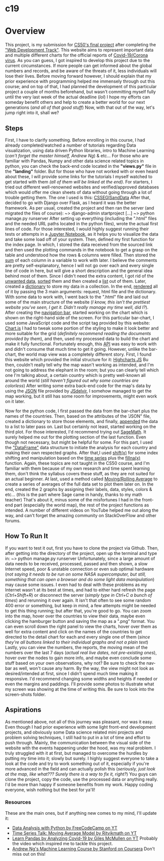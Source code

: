 # c19

# Overview
This project, is my submission for [CS50's final project](https://cs50.harvard.edu/x/2020/project/) after completing the ["Web Development Track"](https://cs50.harvard.edu/x/2020/tracks/web/).
This website aims to represent important data and multiple different charts for the official reports of [Covid-19/Corona virus](https://en.wikipedia.org/wiki/Coronavirus_disease_2019). As you can guess, I got inspired to develop this project due to the current circumstances. If more people can get informed about the global numbers and records, and be aware of the threats of it, less individuals will lose their lives.
Before moving forward however, I should explain that my prior experience with programming helped me immensely through out this course; and on top of that, I had planned the development of this particular project a couple of months beforehand, but wasn't committing myself fully until the very last week of the actual deadline (*lol*)
I hope my efforts can someday benefit others and help to create a better world for our next generations (*and all of that good stuff*)
Now, with that out of the way, let's jump right into it, shall we?


## Steps
First, I have to clarify something. Before enrolling in this course, I had already completed/watched a number of tutorials regarding Data visualization, using data driven Python libraries, intro to Machine Learning (*can't forget the master himself, Andrew Ng*) & etc...
For those who are familiar with Pandas, Numpy and other data science related topics in python, you can check the back-end code located in the **"views.py"** file in the **"landing"** folder.
But for those who have not worked with or even heard about these, I will provide some links for the tutorials I myself watched to get started with them *(all of them will be linked at the end)*.
For starters, I tried out different well-renowned websites and verified/approved databases which would offer me clean sheets of data without going through a lot of trouble getting them. The one I used is this:
[CSSEGISandData](https://raw.githubusercontent.com/CSSEGISandData/COVID-19/master/csse_covid_19_data/csse_covid_19_time_series/time_series_covid19_confirmed_global.csv)
After that, decided to go with Django over Flask, as I heard it was the better framework. As per usual, created the project and then ran the server (and migrated the files of course):
    ~> django-admin startproject [...]
    ~> python manage.py runserver
After setting up everything (including the ".html" files and the needed URL paths located in the python files), wrote the actual first lines of code. For those interested, I would highly suggest running their tests or attempts in a [Jupyter Notebook](https://jupyter.org/), as it helps you to visualize the data and take some load off of your system.
Then, defined my first function for the index page. In which, I stored the data received from the sourced link and then used the plotting commands in the notebook to get a grasp on the table and understood how the rows & columns were filled.
Then stored the [sum](https://www.w3schools.com/python/ref_func_sum.asp) of each column in a variable to work with later. I believe the comments are pretty self-explanatory, hence I will not go over each and every single line of code in here, but will give a short description and  the general idea behind most of them.
Since I didn't need the extra content, I got rid of the [unwanted data](https://www.geeksforgeeks.org/python-pandas-dataframe-reset_index/), [sorted](https://pandas.pydata.org/pandas-docs/stable/reference/api/pandas.DataFrame.sort_values.html) them and then created a [list](https://www.geeksforgeeks.org/python-pandas-series-tolist/) out of them.
Later, created a [dictionary](https://www.w3schools.com/python/python_dictionaries.asp) to store my data in a collection. In the end, [rendered](https://www.geeksforgeeks.org/render-a-html-template-as-response-django-views/) all of it by passing the 3 main arguments: request, html file and the dictionary.
With some data to work with, I went back to the ".html" file and laid out some of the main structure of the website (*I know, this isn't the prettiest website you've seen, I get it. Didn't really manage my time well, did I?*). After creating the [navigation bar](https://www.w3schools.com/Css/css_navbar.asp), started working on the chart which is shown on the right-hand side of the screen. For this particular bar-chart, I used some JavaScript code and the script tag provided by this website: [Chart.js](https://www.chartjs.org/)
I had to tweak some portion of the styling to make it look better and more suitable for the grid (*definitely recommend reading the documents provided by them*), and then, used my processed data to build the chart and make it fully functional. Fortunately enough, this [API](https://en.wikipedia.org/wiki/API) was easy to work with and didn't consume that much time to get it going. However, unlike the bar-chart, the world map view was a completely different story. First, I found this website which provided the initial structure for it: [Highcharts JS](https://www.highcharts.com)
Bu then, couldn't really tell why the map wasn't working as intended, and I'm not going to address the elephant in the room; but you can clearly tell which one I'm talking about, a certain country which is pretty well-known all around the world (*still haven't figured out why some countries are colorless*)
After writing some extra back-end code for the map's data by using the [JSON](https://json.org) file provided by [JSdelvir](https://cdn.jsdelivr.net/gh/highcharts/highcharts@v7.0.0/samples/data/world-population-density.json), I somehow managed to get the map working, but it still has some room for improvements, might even work on it later.

Now for the python code, I first passed the data from the bar-chart plus the names of the countries. Then, based on the attributes of the 'JSON" file, created a dictionary to store those elements, and finally, [appended](https://www.tutorialspoint.com/python/list_append.htm) the data to a list to later pass on.
Last but certainly not least, started working on the third plot. For those interested, I'd recommend trying out [SageMath](https://www.sagemath.org/). It surely helped me out for the plotting section of the last function. Even though not necessary, but might be helpful for some. For this part, I used the ["DataFrame"](https://pandas.pydata.org/pandas-docs/stable/reference/api/pandas.DataFrame.html) data structure to initiate the analysis for each country and making their own respected graphs. After that,I  used [shift(x)](https://pandas.pydata.org/pandas-docs/stable/reference/api/pandas.DataFrame.shift.html) for some index shifting and manipulation based on the [time series](https://pandas.pydata.org/pandas-docs/stable/user_guide/timeseries.html) plus the [fillna(x)](https://pandas.pydata.org/pandas-docs/stable/reference/api/pandas.DataFrame.fillna.html) function. Again, these topics are not taught in the CS50 course, and I'm familiar with them because of my own research and time spent learning them, don't think the syllabus covers these stuff, as they are not suited for an actual beginner.
At last, used a method called [Moving/Rolling Average](https://pandas.pydata.org/pandas-docs/stable/reference/api/pandas.DataFrame.rolling.html) to create a series of averages of the full data set to plot them later on. In the end, created the 2 graphs by assigning their labels, data, styles, colors & etc... (this is the part where Sage came in handy, thanks to my math teacher)
That's about it, minus some of the misfortunes I had in the front-end part (especially the world map), the rest of the project functions as intended. A number of different videos on YouTube helped me out along the way, and can't forget the amazing community on StackOverFlow and other forums.


## How To Run It
If you want to test it out, first you have to clone the project via Github. Then, after getting into the directory of the project, open up the terminal and type in:
    ~> python manage.py runserver
Unfortunately, since a large amount of data needs to be received, processed, passed and then shown, a slow Internet speed, poor & unstable connection or even sub optimal hardware (*not saying it needs to be run on some NASA supercomputer, but still, something that can open a browser and do some light data manipulation*) may cause some issues. I even had to deal with these problems as my Internet wasn't at its best at times, and had to either hard refresh the page (*Ctrl+Shift+R*) or disconnect the server (*simply type in Ctrl+C a bunch of times*) and rerunning it over again.
It isn't that often to see some random 400 error or something, but keep in mind, a few attempts might be needed to get this thing running; but after that, you're good to go. You can zoom into the map, hover over the countries to view their data, maybe even clicking the hamburger button and saving the map as a ".png" format.
You can even scroll down the right panel to view the charts, hover over them as well for extra content and click on the names of the countries to get directed to the detail chart for each and every single one of them (*since they're all buttons linked to their individual graphs and not a plain text*)
Lastly, you can view the numbers, the reports, the moving mean of the numbers over the last 7 days (*actual real live dates, not pre-existing ones*), hover over the nodes to gain more info, and maybe even conclude some stuff based on your own observations, why not?
Be sure to check the nav-bar as well, won't cause any harm.
By the way, the view might not look as desired/intended at first, since I didn't spend much time making it responsive. I'd recommend changing some widths and heights if needed or even the margins and paddings. I'll provide some photos to illustrate what my screen was showing at the time of writing this. Be sure to look into the screen-shots folder.


## Aspirations
As mentioned above, not all of this journey was pleasant, nor was it easy. Even though I had prior experience with some light front-end development projects, and obviously some Data science related mini projects and problem solving techniques, I still had to put in a lot of time and effort to push through.
Mainly, the communication between the visual side of the website with the events happening under the hood, was my real problem. I truly struggled with it at first, but managed to overcome the hurdles by putting my time into it; slowly but surely.
I highly suggest everyone to take a look at the code and try to work something out of it, especially if you're more advanced in the field and can actually polish this (*seriously, just look at the map, like what??? Surely there is a way to fix it, right?*)
You guys can clone the project, copy the code, use the processed data or anything really. I'd be more than happy if someone benefits from my work.
Happy coding everyone, wish nothing but the best for ya'll!


### Resources
These are the main ones, but if anything new comes to my mind, I'll update it:

* [Data Analysis with Python by FreeCodeCamp on YT](https://youtu.be/r-uOLxNrNk8)
* [Time Series Talk: Moving Average Model by Ritvikmath on YT](https://youtu.be/voryLhxiPzE)
* [Learn Pandas by Analyzing Covid-19 by Giles McMullen on YT](https://youtu.be/MYU9W34dZh0) Probably the video which inspired me to tackle this project.
* [Andrew Ng's Machine Learning Course by Stanford on Coursera](https://www.coursera.org/learn/machine-learning) Don't miss out on this!
